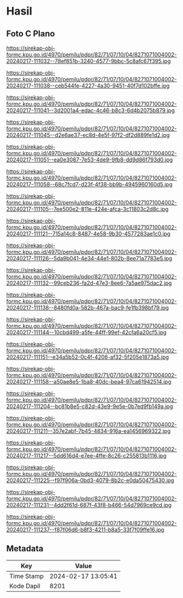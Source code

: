 # Hasil

## Foto C Plano

https://sirekap-obj-formc.kpu.go.id/4970/pemilu/pdpr/82/71/07/10/04/8271071004002-20240217-111032--78ef851b-3240-4577-9bbc-5c8afc67f395.jpg

https://sirekap-obj-formc.kpu.go.id/4970/pemilu/pdpr/82/71/07/10/04/8271071004002-20240217-111038--ceb544fe-4227-4a30-9451-40f7d102bffe.jpg

https://sirekap-obj-formc.kpu.go.id/4970/pemilu/pdpr/82/71/07/10/04/8271071004002-20240217-111041--3d2001a4-edac-4c46-b8c3-6d4b2075b879.jpg

https://sirekap-obj-formc.kpu.go.id/4970/pemilu/pdpr/82/71/07/10/04/8271071004002-20240217-111045--d2e6ae37-ec8d-4e5f-97f2-df2d889fe1d2.jpg

https://sirekap-obj-formc.kpu.go.id/4970/pemilu/pdpr/82/71/07/10/04/8271071004002-20240217-111051--ea0e3087-7e53-4de9-9fb8-dd9d86f793d0.jpg

https://sirekap-obj-formc.kpu.go.id/4970/pemilu/pdpr/82/71/07/10/04/8271071004002-20240217-111058--68c7fcd7-d23f-4f38-bb9b-4945960160d5.jpg

https://sirekap-obj-formc.kpu.go.id/4970/pemilu/pdpr/82/71/07/10/04/8271071004002-20240217-111105--7ee500e2-811e-424e-afca-3c11803c2d8c.jpg

https://sirekap-obj-formc.kpu.go.id/4970/pemilu/pdpr/82/71/07/10/04/8271071004002-20240217-111121--715a14c8-8487-4e58-9b30-4577283ae1c0.jpg

https://sirekap-obj-formc.kpu.go.id/4970/pemilu/pdpr/82/71/07/10/04/8271071004002-20240217-111126--5da9b041-4e34-44e1-802b-8ee71a7783e5.jpg

https://sirekap-obj-formc.kpu.go.id/4970/pemilu/pdpr/82/71/07/10/04/8271071004002-20240217-111132--99ceb236-fa2d-47e3-8ee6-7a5ae975dac2.jpg

https://sirekap-obj-formc.kpu.go.id/4970/pemilu/pdpr/82/71/07/10/04/8271071004002-20240217-111138--8480fd0a-582b-467a-bac9-fe1fb398bf79.jpg

https://sirekap-obj-formc.kpu.go.id/4970/pemilu/pdpr/82/71/07/10/04/8271071004002-20240217-111144--10cbd499-a5fe-44ff-99ef-42cfa6a20cf5.jpg

https://sirekap-obj-formc.kpu.go.id/4970/pemilu/pdpr/82/71/07/10/04/8271071004002-20240217-111151--e34a5b52-0c4f-4206-af32-5f205e1873a5.jpg

https://sirekap-obj-formc.kpu.go.id/4970/pemilu/pdpr/82/71/07/10/04/8271071004002-20240217-111158--a50ae8e5-1ba8-40dc-bea4-97ca61942514.jpg

https://sirekap-obj-formc.kpu.go.id/4970/pemilu/pdpr/82/71/07/10/04/8271071004002-20240217-111204--bc81b8e5-c82d-43e9-9e5e-0b7ed9fb149a.jpg

https://sirekap-obj-formc.kpu.go.id/4970/pemilu/pdpr/82/71/07/10/04/8271071004002-20240217-111211--357e2abf-7b45-4834-916a-ea1456969322.jpg

https://sirekap-obj-formc.kpu.go.id/4970/pemilu/pdpr/82/71/07/10/04/8271071004002-20240217-111217--5dd616d4-e7ee-4ffe-8c26-c255813b1116.jpg

https://sirekap-obj-formc.kpu.go.id/4970/pemilu/pdpr/82/71/07/10/04/8271071004002-20240217-111225--f97f906a-0bd3-4079-8b2c-e0da50475430.jpg

https://sirekap-obj-formc.kpu.go.id/4970/pemilu/pdpr/82/71/07/10/04/8271071004002-20240217-111231--4dd2f61d-687f-43f8-b466-54d7969ce9cd.jpg

https://sirekap-obj-formc.kpu.go.id/4970/pemilu/pdpr/82/71/07/10/04/8271071004002-20240217-111237--f87f06d6-b8f3-4211-b8a5-33f7f09ffe16.jpg


## Metadata

| Key        | Value               |
| ---------- | ------------------- |
| Time Stamp | 2024-02-17 13:05:41 |
| Kode Dapil | 8201                |



